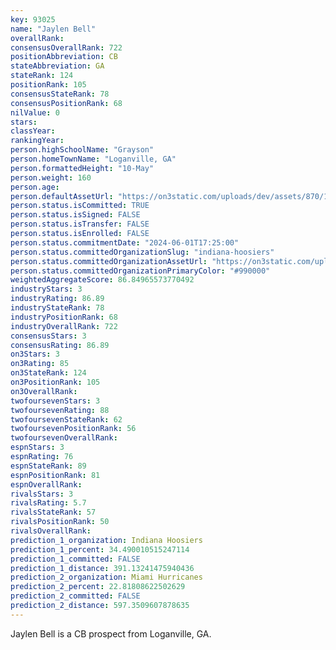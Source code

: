 ```yaml
---
key: 93025
name: "Jaylen Bell"
overallRank: 
consensusOverallRank: 722
positionAbbreviation: CB
stateAbbreviation: GA
stateRank: 124
positionRank: 105
consensusStateRank: 78
consensusPositionRank: 68
nilValue: 0
stars: 
classYear: 
rankingYear: 
person.highSchoolName: "Grayson"
person.homeTownName: "Loganville, GA"
person.formattedHeight: "10-May"
person.weight: 160
person.age: 
person.defaultAssetUrl: "https://on3static.com/uploads/dev/assets/870/11/11870.jpeg"
person.status.isCommitted: TRUE
person.status.isSigned: FALSE
person.status.isTransfer: FALSE
person.status.isEnrolled: FALSE
person.status.commitmentDate: "2024-06-01T17:25:00"
person.status.committedOrganizationSlug: "indiana-hoosiers"
person.status.committedOrganizationAssetUrl: "https://on3static.com/uploads/assets/973/149/149973.svg"
person.status.committedOrganizationPrimaryColor: "#990000"
weightedAggregateScore: 86.84965573770492
industryStars: 3
industryRating: 86.89
industryStateRank: 78
industryPositionRank: 68
industryOverallRank: 722
consensusStars: 3
consensusRating: 86.89
on3Stars: 3
on3Rating: 85
on3StateRank: 124
on3PositionRank: 105
on3OverallRank: 
twofoursevenStars: 3
twofoursevenRating: 88
twofoursevenStateRank: 62
twofoursevenPositionRank: 56
twofoursevenOverallRank: 
espnStars: 3
espnRating: 76
espnStateRank: 89
espnPositionRank: 81
espnOverallRank: 
rivalsStars: 3
rivalsRating: 5.7
rivalsStateRank: 57
rivalsPositionRank: 50
rivalsOverallRank: 
prediction_1_organization: Indiana Hoosiers
prediction_1_percent: 34.490010515247114
prediction_1_committed: FALSE
prediction_1_distance: 391.13241475940436
prediction_2_organization: Miami Hurricanes
prediction_2_percent: 22.81808622502629
prediction_2_committed: FALSE
prediction_2_distance: 597.3509607878635
---
```

Jaylen Bell is a CB prospect from Loganville, GA.